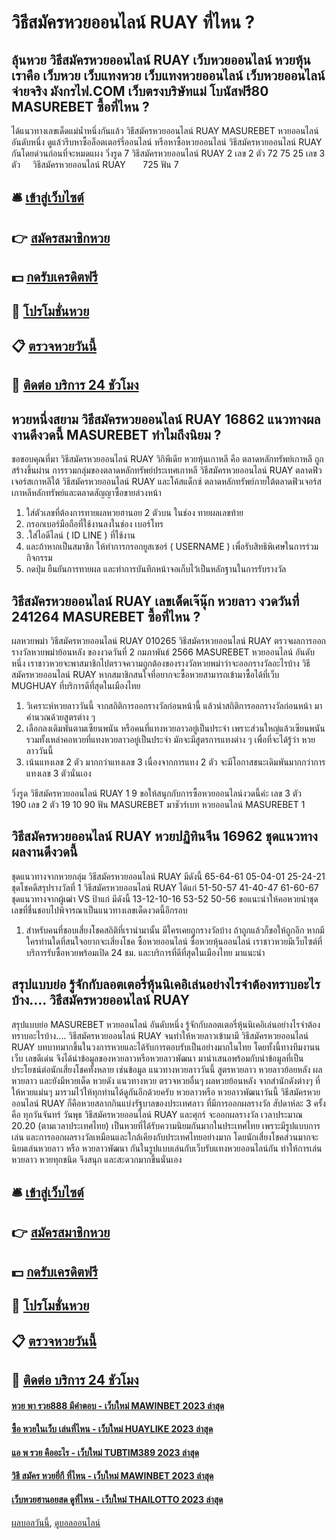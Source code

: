 # วิธีสมัครหวยออนไลน์ RUAY ที่ไหน ?
## ลุ้นหวย วิธีสมัครหวยออนไลน์ RUAY เว็บหวยออนไลน์ หวยหุ้น เราคือ เว็บหวย เว็บแทงหวย เว็บแทงหวยออนไลน์ เว็บหวย​ออนไลน์จ่ายจริง มังกรไฟ.COM เว็บตรงบริษัทแม่ โบนัสฟรี80 MASUREBET ซื้อที่ไหน ?
ได้แนวทางเลขเด็ดแม่น้ำหนึ่งกันแล้ว วิธีสมัครหวยออนไลน์ RUAY MASUREBET หวยออนไลน์ อันดับหนึ่ง ดูแล้วรีบหาซื้อล็อตเตอร์รี่ออนไลน์ หรือหาซื้อหวยออนไลน์ วิธีสมัครหวยออนไลน์ RUAY กันโดยด่วนก่อนที่จะหมดแผง
วิ่งรูด 7 วิธีสมัครหวยออนไลน์ RUAY 2
เลข 2 ตัว 72 75 25
เลข 3 ตัว     วิธีสมัครหวยออนไลน์ RUAY       725
ฟัน 7

## 🛎 [เข้าสู่เว็บไซต์](https://bit.ly/3BG5bNw)
## 👉 [สมัครสมาชิกหวย](https://bit.ly/3BG5bNw)
## 💵 [กดรับเครดิตฟรี](https://bit.ly/3C3mvgS)
## 👑 [โปรโมชั่นหวย](https://bit.ly/3C3mvgS)
## 📋 [ตรวจหวยวันนี้](https://bit.ly/3C3mvgS)
## 📱 [ติดต่อ บริการ 24 ชัวโมง](https://bit.ly/3C3mvgS)

## หวยหนึ่งสยาม วิธีสมัครหวยออนไลน์ RUAY 16862 แนวทางผลงานดีงวดนี้ MASUREBET ทำไมถึงนิยม ?
ขอขอบคุณที่มา วิธีสมัครหวยออนไลน์ RUAY วิกิพีเดีย
หวยหุ้นเกาหลี คือ ตลาดหลักทรัพย์เกาหลี ถูกสร้างขึ้นผ่าน การรวมกลุ่มของตลาดหลักทรัพย์ประเทศเกาหลี วิธีสมัครหวยออนไลน์ RUAY ตลาดฟิวเจอร์สเกาหลีใต้ วิธีสมัครหวยออนไลน์ RUAY และโค้สแด็กซ์ ตลาดหลักทรัพย์ภายใต้ตลาดฟิวเจอร์สเกาหลีหลักทรัพย์และตลาดสัญญาซื้อขายล่วงหน้า
1. ใส่ตัวเลขที่ต้องการทายผลหวยฮานอย 2 ตัวบน ในช่อง ทายผลเลขท้าย
2. กรอกเบอร์มือถือที่ใช้งานลงในช่อง เบอร์โทร
3. .ใส่ไอดีไลน์ ( ID LINE ) ที่ใช้งาน
4. และถ้าหากเป็นสมาชิก ให้ทำการกรอกยูสเซอร์ ( USERNAME ) เพื่อรับสิทธิพิเศษในการร่วมกิจกรรม
5. กดปุ่ม ยืนยันการทายผล และทำการบันทึกหน้าจอเก็บไว้เป็นหลักฐานในการรับรางวัล

## วิธีสมัครหวยออนไลน์ RUAY เลขเด็ดเจ๊นุ๊ก หวยลาว งวดวันที่ 241264 MASUREBET ซื้อที่ไหน ?
ผลหวยพม่า วิธีสมัครหวยออนไลน์ RUAY 010265 วิธีสมัครหวยออนไลน์ RUAY ตรวจผลการออกรางวัลหวยพม่าย้อนหลัง ของงวดวันที่ 2 กมภาพันธ์ 2566 MASUREBET หวยออนไลน์ อันดับหนึ่ง เราชาวหวยจะพาสมาชิกไปตรวจความถูกต้องของรางวัลหวยพม่าว่าจะออกรางวัลอะไรบ้าง วิธีสมัครหวยออนไลน์ RUAY หากสมาชิกสนใจที่อยากจะซื้อหวยสามารถเข้ามาซื้อได้ที่เว็บ MUGHUAY ที่บริการดีที่สุดในเมืองไทย
1. วิเคราะห์หวยลาววันนี้ จากสถิติการออกรางวัลก่อนหน้านี้ แล้วนำสถิติการออกรางวัลก่อนหน้า มาคำนวณด้วยสูตรต่าง ๆ
2. เลือกลงเดิมพันตามเซียนพนัน หรือคนที่แทงหวยลาวอยู่เป็นประจำ เพราะส่วนใหญ่แล้วเซียนพนัน รวมทั้งเหล่าคอหวยที่แทงหวยลาวอยู่เป็นประจำ มักจะมีสูตรการแทงต่าง ๆ เพื่อที่จะได้รู้ว่า หวยลาววันนี้
3. เน้นแทงเลข 2 ตัว มากกว่าแทงเลข 3 เนื่องจากการแทง 2 ตัว จะมีโอกาสชนะเดิมพันมากกว่าการแทงเลข 3 ตัวนั่นเอง

วิ่งรูด วิธีสมัครหวยออนไลน์ RUAY 1 9
ขอให้สนุกกับการซื้อหวยออนไลน์งวดนี้ค่ะ
เลข 3 ตัว         190
เลข 2 ตัว 19 10 90
ฟัน MASUREBET มาชัวร์เบท หวยออนไลน์ MASUREBET 1

## วิธีสมัครหวยออนไลน์ RUAY หวยปฏิทินจีน 16962 ชุดแนวทางผลงานดีงวดนี้
ชุดแนวทางจากหวยกลุ่ม วิธีสมัครหวยออนไลน์ RUAY มีดังนี้
65-64-61
05-04-01
25-24-21
ชุดโชคดีสรุปรางวัลที่ 1 วิธีสมัครหวยออนไลน์ RUAY ได้แก่
51-50-57
41-40-47
61-60-67
ชุดแนวทางจากผู้เฒ่า VS ป้าแก่ มีดังนี้
13-12-10-16
53-52
50-56
ขอแนะนำให้คอหวยนำชุดเลขที่ชื่นชอบไปพิจารณาเป็นแนวทางเลขเด็ดงวดนี้อีกรอบ
1. สำหรับคนที่ชอบเสี่ยงโชคสถิติที่เรานำมานั้น มีใครเคยถูกรางวัลบ้าง ถ้าถูกแล้วก็ขอให้ถูกอีก หากมีใครท่านใดที่สนใจอยากจะเสี่ยงโชค ซื้อหวยออนไลน์ ซื้อหวยหุ้นออนไลน์ เราชาวหวยมีเว็บไซต์ที่บริการรับซื้อหวยพร้อมเปิด 24 ชม. และบริการที่ดีที่สุดในเมืองไทย มาแนะนำ

## สรุปแบบย่อ รู้จักกับลอตเตอรี่หุ้นนิเคอิเล่นอย่างไรจำต้องทราบอะไรบ้าง…. วิธีสมัครหวยออนไลน์ RUAY
สรุปแบบย่อ MASUREBET หวยออนไลน์ อันดับหนึ่ง รู้จักกับลอตเตอรี่หุ้นนิเคอิเล่นอย่างไรจำต้องทราบอะไรบ้าง…. วิธีสมัครหวยออนไลน์ RUAY จนทำให้หวยลาวเข้ามามี วิธีสมัครหวยออนไลน์ RUAY บทบาทมากขึ้นในวงการหวยและได้รับการตอบรับเป็นอย่างมากในไทย โดยทั้งนี้ทางทีมงานนเว็บ เลขดีเด่น จึงได้นำข้อมูลของหวยลาวหรือหวยลาวพัฒนา มานำเสนอพร้อมกับนำข้อมูลที่เป็นประโยชน์ต่อนักเสี่ยงโชคทั้งหลาย เช่นข้อมูล แนวทางหวยลาววันนี้ สูตรหวยลาว หวยลาวย้อยหลัง ผลหวยลาว และยังมีหวยเด็ด หวยดัง แนวทางหวย ตรวจหวยอื่นๆ ผลหวยย้อนหลัง จากสำนักดังต่างๆ ที่ให้หวยแม่นๆ มารวมไว้ให้ทุกท่านได้ดูกันอีกด้วยครับ
หวยลาวหรือ หวยลาวพัฒนาวันนี้ วิธีสมัครหวยออนไลน์ RUAY ก็คือหวยสลากกินแบ่งรัฐบาลของประเทศลาว ที่มีการออกผลรางวัล สัปดาห์ละ 3 ครั้ง คือ ทุกวันจันทร์ วันพุธ วิธีสมัครหวยออนไลน์ RUAY และศุกร์ จะออกผลรางวัล เวลาประมาณ 20.20 (ตามเวลาประเทศไทย) เป็นหวยที่ได้รับความนิยมกันมากในประเทศไทย เพราะมีรูปแบบการเล่น และการออกผลรางวัลเหมือนและใกล้เคียงกับประเทศไทยอย่างมาก โดยนักเสี่ยงโชคส่วนมากจะนิยมเล่นหวยลาว หรือ หวยลาวพัฒนา กันในรูปแบบเล่นกับเว็บรับแทงหวยออนไลน์กัน ทำให้การเล่นหวยลาว หวยทุกชนิด จึงสนุก และสะดวกมากขึ้นนั่นเอง

## 🛎 [เข้าสู่เว็บไซต์](https://bit.ly/3BG5bNw)
## 👉 [สมัครสมาชิกหวย](https://bit.ly/3BG5bNw)
## 💵 [กดรับเครดิตฟรี](https://bit.ly/3C3mvgS)
## 👑 [โปรโมชั่นหวย](https://bit.ly/3C3mvgS)
## 📋 [ตรวจหวยวันนี้](https://bit.ly/3C3mvgS)
## 📱 [ติดต่อ บริการ 24 ชัวโมง](https://bit.ly/3C3mvgS)

#### [หวย พา รวย888 มีคำตอบ - เว็บใหม่ MAWINBET 2023 ล่าสุด](https://atom.io/themes/หวย%20พา%20รวย888%20มีคำตอบ%20-%20เว็บใหม่%20mawinbet%202023%20ล่าสุด)
#### [ซื้อ หวยในเว็บ เล่นที่ไหน - เว็บใหม่ HUAYLIKE 2023 ล่าสุด](https://atom.io/themes/ซื้อ%20หวยในเว็บ%20เล่นที่ไหน%20-%20เว็บใหม่%20huaylike%202023%20ล่าสุด)
#### [แอ พ รวย คืออะไร - เว็บใหม่ TUBTIM389 2023 ล่าสุด](https://atom.io/themes/แอ%20พ%20รวย%20คืออะไร%20-%20เว็บใหม่%20tubtim389%202023%20ล่าสุด)
#### [วิธี สมัคร หวยยี่กี ที่ไหน - เว็บใหม่ MAWINBET 2023 ล่าสุด](https://atom.io/themes/วิธี%20สมัคร%20หวยยี่กี%20ที่ไหน%20-%20เว็บใหม่%20mawinbet%202023%20ล่าสุด)
#### [เว็บหวยฮานอยสด ดูที่ไหน - เว็บใหม่ THAILOTTO 2023 ล่าสุด](https://atom.io/themes/เว็บหวยฮานอยสด%20ดูที่ไหน%20-%20เว็บใหม่%20thailotto%202023%20ล่าสุด)

[ผลบอลวันนี้](https://siamsport.tv "ผลบอลวันนี้"), [ดูบอลออนไลน์](https://siamsport.tv/ดูบอลสด "ดูบอลออนไลน์")